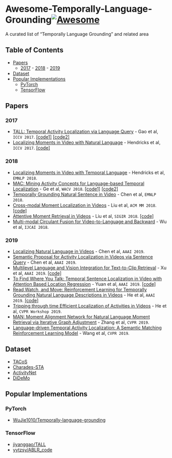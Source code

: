 # Awesome-Temporally-Language-Grounding[![Awesome](https://awesome.re/badge.svg)](https://awesome.re)
A curated list of “Temporally Language Grounding” and related area


## Table of Contents
- [Papers](#papers)
  - [2017](#2017) - [2018](#2018) - [2019](#2019)
- [Dataset](#dataset)
- [Popular Implementations](#popular-implementations)
  - [PyTorch](#pytorch)
  - [TensorFlow](#tensorflow)


## Papers

### 2017
* [TALL: Temporal Activity Localization via Language Query](http://arxiv.org/abs/1705.02101) - Gao et al, `ICCV 2017`. [[code1]](https://github.com/jiyanggao/TALL) [[code2]](https://github.com/WuJie1010/Temporally-language-grounding)
* [Localizing Moments in Video with Natural Language](https://arxiv.org/pdf/1708.01641.pdf) - Hendricks et al, `ICCV 2017`. [[code]](https://github.com/LisaAnne/LocalizingMoments) 

### 2018
* [Localizing Moments in Video with Temporal Language](https://arxiv.org/pdf/1809.01337.pdf) - Hendricks et al, `EMNLP 2018`.
* [MAC: Mining Activity Concepts for Language-based Temporal Localization](https://arxiv.org/pdf/1811.08925.pdf) - Ge et al, `WACV 2018`. [[code1]](https://github.com/runzhouge/MAC) [[code2]](https://github.com/WuJie1010/Temporally-language-grounding)
* [Temporally Grounding Natural Sentence in Video](https://chenxinpeng.github.io/publication/2018_EMNLP_TGN.pdf) - Chen et al, `EMNLP 2018`.
* [Cross-modal Moment Localization in Videos](https://www.researchgate.net/publication/328374995_Cross-modal_Moment_Localization_in_Videos) - Liu et al, `ACM MM 2018`. [[code]](https://acmmm18.wixsite.com/role)
* [Attentive Moment Retrieval in Videos](https://dl.acm.org/citation.cfm?id=3210003) - Liu et al, `SIGIR 2018`. [[code]](https://sigir2018.wixsite.com/acrn)
* [Multi-modal Circulant Fusion for Video-to-Language and Backward](https://www.ijcai.org/proceedings/2018/0143.pdf) - Wu et al, `IJCAI 2018`.



### 2019
* [Localizing Natural Language in Videos](https://arxiv.org/pdf/1901.06829.pdf) - Chen et al, `AAAI 2019`.
* [Semantic Proposal for Activity Localization in Videos via Sentence Query](http://yugangjiang.info/publication/19AAAI-actionlocalization.pdf) - Chen et al, `AAAI 2019`.
* [Multilevel Language and Vision Integration for Text-to-Clip Retrieval](https://arxiv.org/pdf/1804.05113.pdf) - Xu et al, `AAAI 2019`. [[code]](https://github.com/VisionLearningGroup/Text-to-Clip_Retrieval)
* [To Find Where You Talk: Temporal Sentence Localization in Video with Attention Based Location Regression](https://arxiv.org/pdf/1804.07014.pdf) - Yuan et al, `AAAI 2019`. [[code]](https://github.com/yytzsy/ABLR_code)
* [Read,Watch, and Move: Reinforcement Learning for Temporally Grounding Natural Language Descriptions in Videos](https://arxiv.org/pdf/1901.06829.pdf) - He et al, `AAAI 2019`. [[code]](https://github.com/WuJie1010/Temporally-language-grounding)
* [Tripping through time Efficient Localization of Activities in Videos](https://scholar.google.com/scholar?hl=zh-CN&as_sdt=0%2C5&q=Tripping+through+time%3A+Efficient+Localization+of+Activities+in+Videos&btnG=
) - He et al, `CVPR Workshop 2019`.
* [MAN: Moment Alignment Network for Natural Language Moment Retrieval via Iterative Graph Adjustment](https://arxiv.org/pdf/1812.00087.pdf) - Zhang et al, `CVPR 2019`.
* [Language-driven Temporal Activity Localization: A Semantic Matching Reinforcement Learning Model](http://openaccess.thecvf.com/content_CVPR_2019/papers/Wang_Language-Driven_Temporal_Activity_Localization_A_Semantic_Matching_Reinforcement_Learning_Model_CVPR_2019_paper.pdf) - Wang et al, `CVPR 2019`.




## Dataset
* [TACoS](https://www.mendeley.com/catalogue/script-data-attributebased-recognition-composite-activities/)
* [Charades-STA](http://arxiv.org/abs/1705.02101)
* [ActivityNet](http://arxiv.org/abs/1705.00754)
* [DiDeMo](https://arxiv.org/abs/1708.01641)


## Popular Implementations
### PyTorch
* [WuJie1010/Temporally-language-grounding](https://github.com/WuJie1010/Temporally-language-grounding)
### TensorFlow
* [jiyanggao/TALL](https://github.com/jiyanggao/TALL)
* [yytzsy/ABLR_code](https://github.com/yytzsy/ABLR_code)

